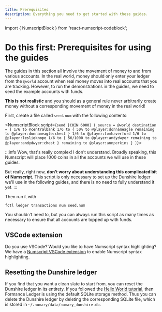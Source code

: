 ```yaml
---
title: Prerequisites
description: Everything you need to get started with these guides.
---
```


import { NumscriptBlock } from 'react-numscript-codeblock';

# Do this first: Prerequisites for using the guides

The guides in this section all involve the movement of money to and from various accounts. In the real world, money should only enter your ledger from the `@world` account when real money moves into real accounts that you are tracking. However, to run the demonstrations in the guides, we need to seed the example accounts with funds.

**This is not realistic** and you should as a general rule never arbitrarily create money without a corresponding movement of money in the real world!

First, create a file called `seed.num` with the following contents:

<NumscriptBlock script={`send [COIN 6000] (
  source = @world
  destination = {
    1/6 to @centralbank
    1/6 to {
      50% to @player:donnameagle
      remaining to @player:donnameagle:chest
    }
    1/6 to @player:tomhaverford
    1/6 to @player:leslieknope
    1/6 to {
      50/1000 to @player:andydwyer
      remaining to @player:andydwyer:chest
    }
    remaining to @player:annperkins
  }
)`}></NumscriptBlock>


:::info Wow, that's really complex! I don't understand.
Broadly speaking, this Numscript will place 1000 coins in all the accounts we will use in these guides.

But really, right now, **don't worry about understanding this complicated bit of Numscript**. This script is only necessary to set up the Dunshire ledger we'll use in the following guides, and there is no need to fully understand it yet.
:::

Then run it with

```shell
fctl ledger transactions num seed.num
```

You shouldn't need to, but you can always run this script as many times as necessary to ensure that all accounts are topped up with funds.

## VSCode extension

Do you use VSCode? Would you like to have Numscript syntax highlighting? We have a [Numscript VSCode extension](https://marketplace.visualstudio.com/items?itemName=numary.numscript) to enable Numscript syntax highlighting.

## Resetting the Dunshire ledger

If you find that you want a clean slate to start from, you can reset the Dunshire ledger in its entirety. If you followed the [Hello World tutorial](/ledger/v1/get-started/hello-world/), then Formance Ledger is using the default SQLite storage method. Thus you can delete the Dunshire ledger by deleting the corresponding SQLite file, which is stored in `~/.numary/data/numary_dunshire.db`.
